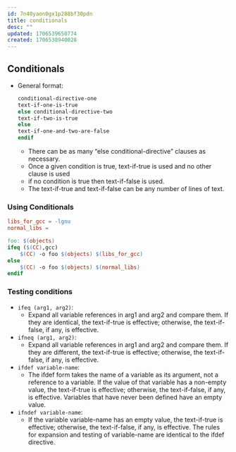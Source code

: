 ```yaml
---
id: 7n40yaon0gx1p288bf30pdn
title: conditionals
desc: ""
updated: 1706539650774
created: 1706538940028
---
```


## Conditionals

-   General format:
    ```makefile
    conditional-directive-one
    text-if-one-is-true
    else conditional-directive-two
    text-if-two-is-true
    else
    text-if-one-and-two-are-false
    endif
    ```
    -   There can be as many “else conditional-directive” clauses as necessary.
    -   Once a given condition is true, text-if-true is used and no other clause is used
    -   if no condition is true then text-if-false is used.
    -   The text-if-true and text-if-false can be any number of lines of text.

### Using Conditionals

```makefile
libs_for_gcc = -lgnu
normal_libs =

foo: $(objects)
ifeq ($(CC),gcc)
    $(CC) -o foo $(objects) $(libs_for_gcc)
else
    $(CC) -o foo $(objects) $(normal_libs)
endif
```

### Testing conditions

-   `ifeq (arg1, arg2)`: 
    -   Expand all variable references in arg1 and arg2 and compare them. If they are identical, the text-if-true is effective; otherwise, the text-if-false, if any, is effective.
-   `ifneq (arg1, arg2)`: 
    -   Expand all variable references in arg1 and arg2 and compare them. If they are different, the text-if-true is effective; otherwise, the text-if-false, if any, is effective.
-   `ifdef variable-name`: 
    -   The ifdef form takes the name of a variable as its argument, not a reference to a variable. If the value of that variable has a non-empty value, the text-if-true is effective; otherwise, the text-if-false, if any, is effective. Variables that have never been defined have an empty value.
-   `ifndef variable-name`: 
    -   If the variable variable-name has an empty value, the text-if-true is effective; otherwise, the text-if-false, if any, is effective. The rules for expansion and testing of variable-name are identical to the ifdef directive.
